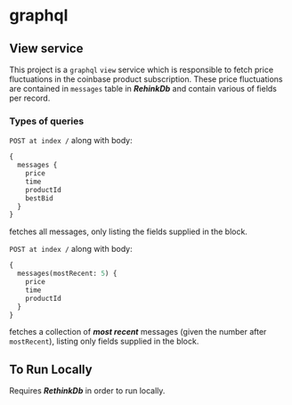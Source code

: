 # graphql

## View service

This project is a `graphql` `view` service which is responsible to fetch
price fluctuations in the coinbase product subscription.
These price fluctuations are contained in `messages` table in
***RehinkDb*** and contain various of fields per record.

### Types of queries

`POST at index /` along with body:
```graphql
{
  messages {
    price
    time
    productId
    bestBid
  }
}
```
fetches all messages, only listing the fields supplied in the block. 

`POST at index /` along with body:
```graphql
{
  messages(mostRecent: 5) {
    price
    time
    productId
  }
}
```
fetches a collection of ***most recent*** messages (given the number after `mostRecent`),
listing only fields supplied in the block.

## To Run Locally

Requires ***RethinkDb*** in order to run locally.